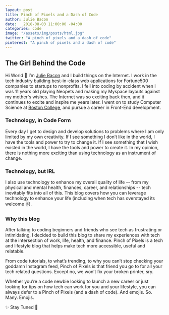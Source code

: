 ```yaml
---
layout: post
title: Pinch of Pixels and a Dash of Code
author: Julie Bacon
date:   2018-08-03 11:00:00 -04:00
categories: code
image: "/assets/img/posts/html.jpg"
twitter: "A pinch of pixels and a dash of code"
pinterest: "A pinch of pixels and a dash of code"
---
```


## The Girl Behind the Code

Hi World 👋 I’m [Julie Bacon](/about) and I build things on the Internet. I work in the tech industry building best-in-class web applications for Fortune500 companies to startups to nonprofits. I fell into coding by accident when I was 11 years old playing Neopets and making my Myspace layouts against my mother's wishes. The Internet was so exciting back then, and it continues to excite and inspire me years later. I went on to study Computer Science at [Boston College](https://www.bc.edu/bc-web/schools/mcas/departments/computer-science/people/julie-bacon.html), and pursue a career in Front-End development.

### Technology, in Code Form
Every day I get to design and develop solutions to problems where I am only limited by my own creativity. If I see something I don’t like in the world, I have the tools and power to try to change it. If I see something that I wish existed in the world, I have the tools and power to create it. In my opinion, there is nothing more exciting than using technology as an instrument of change.

### Technology, but IRL
I also use technology to enhance my overall quality of life -- from my physical and mental health, finances, career, and relationships -- tech inevitably fits into all of this. This blog covers how you can leverage technology to enhance your life (including when tech has overstayed its welcome ✌️).

### Why this blog
After talking to coding beginners and friends who see tech as frustrating or intimidating, I decided to build this blog to share my experiences with tech at the intersection of work, life, health, and finance. Pinch of Pixels is a tech and lifestyle blog that helps make tech more accessible, useful and relatable.

From code tutorials, to what’s trending, to why you can’t stop checking your goddamn Instagram feed, Pinch of Pixels is that friend you go to for all your tech related questions. Except no, we won’t fix your broken printer, sry.

Whether you’re a code newbie looking to launch a new career or just looking for tips on how tech can work for you and your lifestyle, you can always defer to a Pinch of Pixels (and a dash of code). And emojis. So. Many. Emojis.

✨ Stay Tuned 💫
